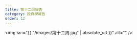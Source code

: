 ```yaml
---
title: 第十二周報告
category: 投資學報告
order: 12
---
```


<span class="image fit"><img src="{{ "/images/第十二周.jpg" | absolute_url }}" alt="" /></span>

